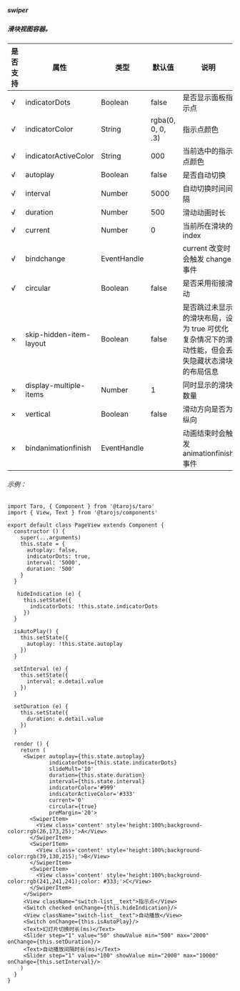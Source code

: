 ##### swiper
##### 滑块视图容器。

| 是否支持 | 属性                    | 类型        | 默认值            | 说明                                                         |
| -------- | ----------------------- | ----------- | ----------------- | ------------------------------------------------------------ |
| √        | indicatorDots           | Boolean     | false             | 是否显示面板指示点                                           |
| √        | indicatorColor          | String      | rgba(0, 0, 0, .3) | 指示点颜色                                                   |
| √        | indicatorActiveColor    | String      | 000               | 当前选中的指示点颜色                                         |
| √        | autoplay                | Boolean     | false             | 是否自动切换                                                 |
| √        | interval                | Number      | 5000              | 自动切换时间间隔                                             |
| √        | duration                | Number      | 500               | 滑动动画时长                                                 |
| √        | current                 | Number      | 0                 | 当前所在滑块的 index                                         |
| √        | bindchange              | EventHandle |                   | current 改变时会触发 change 事件                             |
| √        | circular                | Boolean     | false             | 是否采用衔接滑动                                             |
| ×        | skip-hidden-item-layout | Boolean     | false             | 是否跳过未显示的滑块布局，设为 true 可优化复杂情况下的滑动性能，但会丢失隐藏状态滑块的布局信息 |
| ×        | display-multiple-items  | Number      | 1                 | 同时显示的滑块数量                                           |
| ×        | vertical                | Boolean     | false             | 滑动方向是否为纵向                                           |
| ×        | bindanimationfinish     | EventHandle |                   | 动画结束时会触发 animationfinish 事件                        |

###### 示例：
```
import Taro, { Component } from '@tarojs/taro'
import { View, Text } from '@tarojs/components'

export default class PageView extends Component {
  constructor () {
    super(...arguments)
    this.state = {
      autoplay: false,
      indicatorDots: true,
      interval: '5000',
      duration: '500'
    }
  }

   hideIndication (e) {
     this.setState({
       indicatorDots: !this.state.indicatorDots
     })
  }

  isAutoPlay() {
    this.setState({
      autoplay: !this.state.autoplay
    })
  }

  setInterval (e) {
    this.setState({
      interval: e.detail.value
    })
  }

  setDuration (e) {
    this.setState({
      duration: e.detail.value
    })
  }

  render () {
    return (
     <Swiper autoplay={this.state.autoplay}
             indicatorDots={this.state.indicatorDots}
             slideMult='10'
             duration={this.state.duration}
             interval={this.state.interval}
             indicatorColor='#999'
             indicatorActiveColor='#333'
             current='0'
             circular={true}
             preMargin='20'>
       <SwiperItem>
         <View class='content' style='height:100%;background-color:rgb(26,173,25);'>A</View>
       </SwiperItem>
       <SwiperItem>
         <View class='content' style='height:100%;background-color:rgb(39,130,215);'>B</View>
       </SwiperItem>
       <SwiperItem>
         <View class='content' style='height:100%;background-color:rgb(241,241,241);color: #333;'>C</View>
       </SwiperItem>
     </Swiper>
     <View className="switch-list__text">指示点</View>
     <Switch checked onChange={this.hideIndication}/>
     <View className="switch-list__text">自动播放</View>
     <Switch onChange={this.isAutoPlay}/>
     <Text>幻灯片切换时长(ms)</Text>
     <Slider step="1" value="50" showValue min="500" max="2000" onChange={this.setDuration}/>
     <Text>自动播放间隔时长(ms)</Text>
     <Slider step="1" value="100" showValue min="2000" max="10000" onChange={this.setInterval}/>
    )
  }
}

```